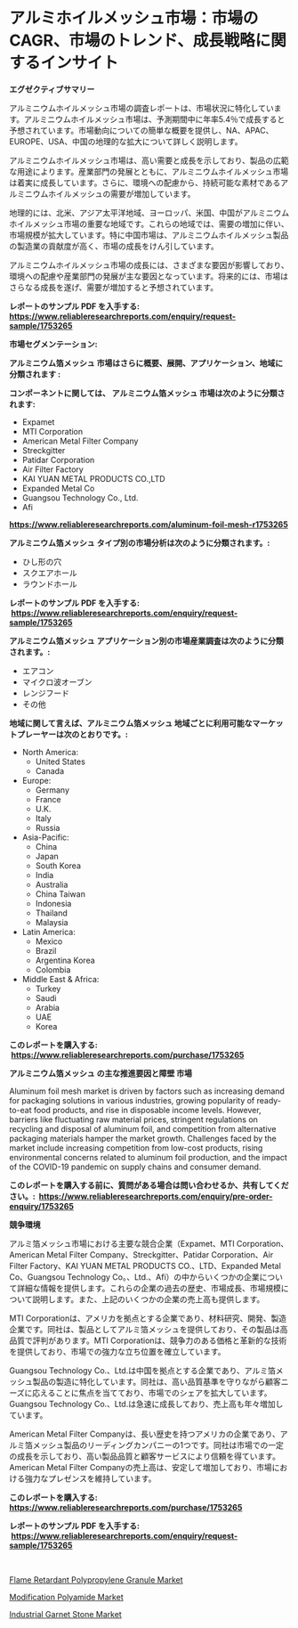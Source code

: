 <p><h1>アルミホイルメッシュ市場：市場のCAGR、市場のトレンド、成長戦略に関するインサイト</h1></p><p><strong>エグゼクティブサマリー</strong></p>
<p><p>アルミニウムホイルメッシュ市場の調査レポートは、市場状況に特化しています。アルミニウムホイルメッシュ市場は、予測期間中に年率5.4％で成長すると予想されています。市場動向についての簡単な概要を提供し、NA、APAC、EUROPE、USA、中国の地理的な拡大について詳しく説明します。</p><p>アルミニウムホイルメッシュ市場は、高い需要と成長を示しており、製品の広範な用途によります。産業部門の発展とともに、アルミニウムホイルメッシュ市場は着実に成長しています。さらに、環境への配慮から、持続可能な素材であるアルミニウムホイルメッシュの需要が増加しています。</p><p>地理的には、北米、アジア太平洋地域、ヨーロッパ、米国、中国がアルミニウムホイルメッシュ市場の重要な地域です。これらの地域では、需要の増加に伴い、市場規模が拡大しています。特に中国市場は、アルミニウムホイルメッシュ製品の製造業の貢献度が高く、市場の成長をけん引しています。</p><p>アルミニウムホイルメッシュ市場の成長には、さまざまな要因が影響しており、環境への配慮や産業部門の発展が主な要因となっています。将来的には、市場はさらなる成長を遂げ、需要が増加すると予想されています。</p></p>
<p><strong>レポートのサンプル PDF を入手する: <a href="https://www.reliableresearchreports.com/enquiry/request-sample/1753265">https://www.reliableresearchreports.com/enquiry/request-sample/1753265</a></strong></p>
<p><strong>市場セグメンテーション:</strong></p>
<p><strong> アルミニウム箔メッシュ 市場はさらに概要、展開、アプリケーション、地域に分類されます :</strong></p>
<p><strong>コンポーネントに関しては、 アルミニウム箔メッシュ 市場は次のように分類されます: &nbsp;</strong></p>
<p><ul><li>Expamet</li><li>MTI Corporation</li><li>American Metal Filter Company</li><li>Streckgitter</li><li>Patidar Corporation</li><li>Air Filter Factory</li><li>KAI YUAN METAL PRODUCTS CO.,LTD</li><li>Expanded Metal Co</li><li>Guangsou Technology Co., Ltd.</li><li>Afi</li></ul></p>
<p><strong><a href="https://www.reliableresearchreports.com/aluminum-foil-mesh-r1753265">https://www.reliableresearchreports.com/aluminum-foil-mesh-r1753265</a></strong></p>
<p><strong> アルミニウム箔メッシュ タイプ別の市場分析は次のように分類されます。:</strong></p>
<p><ul><li>ひし形の穴</li><li>スクエアホール</li><li>ラウンドホール</li></ul></p>
<p><strong>レポートのサンプル PDF を入手する: &nbsp;<a href="https://www.reliableresearchreports.com/enquiry/request-sample/1753265">https://www.reliableresearchreports.com/enquiry/request-sample/1753265</a></strong></p>
<p><strong> アルミニウム箔メッシュ アプリケーション別の市場産業調査は次のように分類されます。:</strong></p>
<p><ul><li>エアコン</li><li>マイクロ波オーブン</li><li>レンジフード</li><li>その他</li></ul></p>
<p><strong>地域に関して言えば、アルミニウム箔メッシュ 地域ごとに利用可能なマーケットプレーヤーは次のとおりです。:</strong></p>
<p><ul>
    <li>
        North America:
        <ul>
            <li>United States</li>
            <li>Canada</li>
        </ul>
    </li>
    <li>
        Europe:
        <ul>
            <li>Germany</li>
            <li>France</li>
            <li>U.K.</li>
            <li>Italy</li>
            <li>Russia</li>
        </ul>
    </li>
    <li>
        Asia-Pacific:
        <ul>
            <li>China</li>
            <li>Japan</li>
            <li>South Korea</li>
            <li>India</li>
            <li>Australia</li>
            <li>China Taiwan</li>
            <li>Indonesia</li>
            <li>Thailand</li>
            <li>Malaysia</li>
        </ul>
    </li>
    <li>
        Latin America:
        <ul>
            <li>Mexico</li>
            <li>Brazil</li>
            <li>Argentina Korea</li>
            <li>Colombia</li>
        </ul>
    </li>
    <li>
        Middle East & Africa:
        <ul>
            <li>Turkey</li>
            <li>Saudi</li>
            <li>Arabia</li>
            <li>UAE</li>
            <li>Korea</li>
        </ul>
    </li>
    </ul></p>
<p><strong>このレポートを購入する: &nbsp;<a href="https://www.reliableresearchreports.com/purchase/1753265">https://www.reliableresearchreports.com/purchase/1753265</a></strong></p>
<p><strong>アルミニウム箔メッシュ の主な推進要因と障壁 市場</strong></p>
<p><p>Aluminum foil mesh market is driven by factors such as increasing demand for packaging solutions in various industries, growing popularity of ready-to-eat food products, and rise in disposable income levels. However, barriers like fluctuating raw material prices, stringent regulations on recycling and disposal of aluminum foil, and competition from alternative packaging materials hamper the market growth. Challenges faced by the market include increasing competition from low-cost products, rising environmental concerns related to aluminum foil production, and the impact of the COVID-19 pandemic on supply chains and consumer demand.</p></p>
<p><strong>このレポートを購入する前に、質問がある場合は問い合わせるか、共有してください。:&nbsp; <a href="https://www.reliableresearchreports.com/enquiry/pre-order-enquiry/1753265">https://www.reliableresearchreports.com/enquiry/pre-order-enquiry/1753265</a></strong></p>
<p><strong>競争環境</strong></p>
<p><p>アルミ箔メッシュ市場における主要な競合企業（Expamet、MTI Corporation、American Metal Filter Company、Streckgitter、Patidar Corporation、Air Filter Factory、KAI YUAN METAL PRODUCTS CO.、LTD、Expanded Metal Co、Guangsou Technology Co。、Ltd.、Afi）の中からいくつかの企業について詳細な情報を提供します。これらの企業の過去の歴史、市場成長、市場規模について説明します。また、上記のいくつかの企業の売上高も提供します。</p><p>MTI Corporationは、アメリカを拠点とする企業であり、材料研究、開発、製造企業です。同社は、製品としてアルミ箔メッシュを提供しており、その製品は高品質で評判があります。MTI Corporationは、競争力のある価格と革新的な技術を提供しており、市場での強力な立ち位置を確立しています。</p><p>Guangsou Technology Co.、Ltd.は中国を拠点とする企業であり、アルミ箔メッシュ製品の製造に特化しています。同社は、高い品質基準を守りながら顧客ニーズに応えることに焦点を当てており、市場でのシェアを拡大しています。Guangsou Technology Co.、Ltd.は急速に成長しており、売上高も年々増加しています。</p><p>American Metal Filter Companyは、長い歴史を持つアメリカの企業であり、アルミ箔メッシュ製品のリーディングカンパニーの1つです。同社は市場での一定の成長を示しており、高い製品品質と顧客サービスにより信頼を得ています。American Metal Filter Companyの売上高は、安定して増加しており、市場における強力なプレゼンスを維持しています。</p></p>
<p><strong>このレポートを購入する: &nbsp; <a href="https://www.reliableresearchreports.com/purchase/1753265">https://www.reliableresearchreports.com/purchase/1753265</a></strong></p>
<p><strong>レポートのサンプル PDF を入手する: &nbsp;<a href="https://www.reliableresearchreports.com/enquiry/request-sample/1753265">https://www.reliableresearchreports.com/enquiry/request-sample/1753265</a></strong><strong></strong></p>
<p>&nbsp;</p>
<p><p><a href="https://www.linkedin.com/pulse/flame-retardant-polypropylene-granule-market-centers-aspects-cikqe?trackingId=4mtx3NYsViEelYg3XqcXHA%3D%3D">Flame Retardant Polypropylene Granule Market</a></p><p><a href="https://www.linkedin.com/pulse/modification-polyamide-market-size-examines-its-scope-primary-grohe?trackingId=PS29k46P9wdNAdvHLn1Tcg%3D%3D">Modification Polyamide Market</a></p><p><a href="https://www.linkedin.com/pulse/industrial-garnet-stone-market-research-report-provides-ttjje?trackingId=4NgtPo3iJ7DL5AS5SidEdw%3D%3D">Industrial Garnet Stone Market</a></p></p>